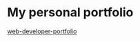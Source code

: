# My personal portfolio


[web-developer-portfolio](https://arc.dev/developer-blog/web-developer-portfolio/#:~:text=A%20web%20developer%20portfolio%20is%20an%20online%20collection%20of%20your,clients%20to%20get%20yourself%20hired.)
